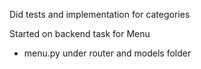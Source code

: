 Did tests and implementation for categories

Started on backend task for Menu

- menu.py under router and models folder
